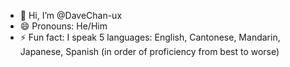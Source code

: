 - 👋 Hi, I’m @DaveChan-ux
- 😄 Pronouns: He/Him
- ⚡ Fun fact: I speak 5 languages: English, Cantonese, Mandarin, Japanese, Spanish (in order of proficiency from best to worse)

<!---
DaveChan-ux/DaveChan-ux is a ✨ special ✨ repository because its `README.md` (this file) appears on your GitHub profile.
You can click the Preview link to take a look at your changes.
--->
